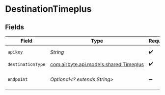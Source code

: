 # DestinationTimeplus


## Fields

| Field                                                                     | Type                                                                      | Required                                                                  | Description                                                               | Example                                                                   |
| ------------------------------------------------------------------------- | ------------------------------------------------------------------------- | ------------------------------------------------------------------------- | ------------------------------------------------------------------------- | ------------------------------------------------------------------------- |
| `apikey`                                                                  | *String*                                                                  | :heavy_check_mark:                                                        | Personal API key                                                          |                                                                           |
| `destinationType`                                                         | [com.airbyte.api.models.shared.Timeplus](../../models/shared/Timeplus.md) | :heavy_check_mark:                                                        | N/A                                                                       |                                                                           |
| `endpoint`                                                                | *Optional<? extends String>*                                              | :heavy_minus_sign:                                                        | Timeplus workspace endpoint                                               | https://us-west-2.timeplus.cloud/workspace_id                             |